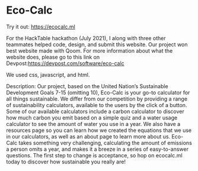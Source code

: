 # Eco-Calc
Try it out: https://ecocalc.ml

For the HackTable hackathon (July 2021), I along with three other teammates helped code, design, and submit this website. Our project won best website made with Qoom. For more information about what the website does, please go to this link on Devpost:https://devpost.com/software/eco-calc

We used css, javascript, and html. 


Description:
Our project, based on the United Nation’s Sustainable Development Goals 7-15 (omitting 10), Eco-Calc is your go-to calculator for all things sustainable. We differ from our competition by providing a range of sustainability calculators, available to the users by the click of a button. Some of our available calculators include a carbon calculator to discover how much carbon you emit based on a simple quiz and a water usage calculator to see the amount of water you use in a year. We also have a resources page so you can learn how we created the equations that we use in our calculators, as well as an about page to learn more about us. Eco-Calc takes something very challenging, calculating the amount of emissions a person omits a year, and makes it a breeze in a series of easy-to-answer questions. The first step to change is acceptance, so hop on ecocalc.ml today to discover how sustainable you really are!
